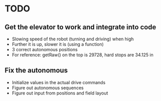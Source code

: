 # TODO
## Get the elevator to work and integrate into code
* Slowing speed of the robot (turning and driving) when high
* Further it is up, slower it is (using a function)
* 3 correct autonomous positions
* For reference: getRaw() on the top is 29728, hard stops are 34.125 in 

## Fix the autonomous
* Initialize values in the actual drive commands
* Figure out autonomous sequences
* Figure out input from positions and field layout